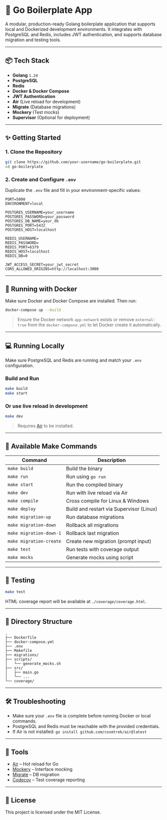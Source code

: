 # 🧱 Go Boilerplate App

A modular, production-ready Golang boilerplate application that supports local and Dockerized development environments. It integrates with PostgreSQL and Redis, includes JWT authentication, and supports database migration and testing tools.

---

## 📦 Tech Stack

- **Golang** `1.24`
- **PostgreSQL**
- **Redis**
- **Docker & Docker Compose**
- **JWT Authentication**
- **Air** (Live reload for development)
- **Migrate** (Database migrations)
- **Mockery** (Test mocks)
- **Supervisor** (Optional for deployment)

---

## ✨ Getting Started

### 1. Clone the Repository

```bash
git clone https://github.com/your-username/go-boilerplate.git
cd go-boilerplate
```

### 2. Create and Configure `.env`

Duplicate the `.env` file and fill in your environment-specific values:

```env
PORT=5000
ENVIRONMENT=local

POSTGRES_USERNAME=your_username
POSTGRES_PASSWORD=your_password
POSTGRES_DB_NAME=your_db
POSTGRES_PORT=5432
POSTGRES_HOST=localhost

REDIS_USERNAME=
REDIS_PASSWORD=
REDIS_PORT=6379
REDIS_HOST=localhost
REDIS_DB=0

JWT_ACCESS_SECRET=your_jwt_secret
CORS_ALLOWED_ORIGINS=http://localhost:3000
```

---

## 🐳 Running with Docker

Make sure Docker and Docker Compose are installed. Then run:

```bash
docker-compose up --build
```

> Ensure the Docker network `app-network` exists or remove `external: true` from the `docker-compose.yml` to let Docker create it automatically.

---

## 💻 Running Locally

Make sure PostgreSQL and Redis are running and match your `.env` configuration.

### Build and Run

```bash
make build
make start
```

### Or use live reload in development

```bash
make dev
```

> Requires [Air](https://github.com/cosmtrek/air) to be installed.

---

## 🔧 Available Make Commands

| Command               | Description                               |
|-----------------------|-------------------------------------------|
| `make build`          | Build the binary                          |
| `make run`            | Run using `go run`                        |
| `make start`          | Run the compiled binary                   |
| `make dev`            | Run with live reload via Air             |
| `make compile`        | Cross compile for Linux & Windows         |
| `make deploy`         | Build and restart via Supervisor (Linux) |
| `make migration-up`   | Run database migrations                   |
| `make migration-down` | Rollback all migrations                   |
| `make migration-down-1` | Rollback last migration                |
| `make migration-create` | Create new migration (prompt input)    |
| `make test`           | Run tests with coverage output            |
| `make mocks`          | Generate mocks using script               |

---

## 🧪 Testing

```bash
make test
```

HTML coverage report will be available at `./coverage/coverage.html`.

---

## 📁 Directory Structure

```
.
├── Dockerfile
├── docker-compose.yml
├── .env
├── Makefile
├── migrations/
├── scripts/
│   └── generate_mocks.sh
├── src/
│   ├── main.go
│   └── ...
└── coverage/
```

---

## 🛠 Troubleshooting

- Make sure your `.env` file is complete before running Docker or local commands.
- PostgreSQL and Redis must be reachable with the provided credentials.
- If Air is not installed: `go install github.com/cosmtrek/air@latest`

---

## 🧰 Tools

- [Air](https://github.com/cosmtrek/air) – Hot reload for Go
- [Mockery](https://github.com/vektra/mockery) – Interface mocking
- [Migrate](https://github.com/golang-migrate/migrate) – DB migration
- [Codecov](https://about.codecov.io/) – Test coverage reporting

---

## 📄 License

This project is licensed under the MIT License.

